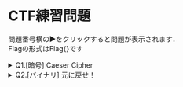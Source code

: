 # CTF練習問題
問題番号横の▶をクリックすると問題が表示されます．<br>
Flagの形式はFlag{}です
<details>
<summary>Q1.[暗号] Caeser Cipher </summary>
友達から暗号化されたFlagを受け取ったんだけど，復号の仕方がわからない...<br>
そういえば，渡されたときに友達が「シーザー」って言ってた気がするんだけど，なにか心当たりはあるかい？？<br><br>
暗号文はこれだよ<br>
Iodj{F43v3u_V1sk3u_1v_H4vb}
</details>

<details>
<summary>Q2.[バイナリ] 元に戻せ！</summary>
Flagが書かれていると思われるファイルを見つけた．しかしどうやらファイルが破損しているみたいだ．どうにかして元通りにしてくれないかな？？<br>これがそのファイルだよ<br>

</details>
